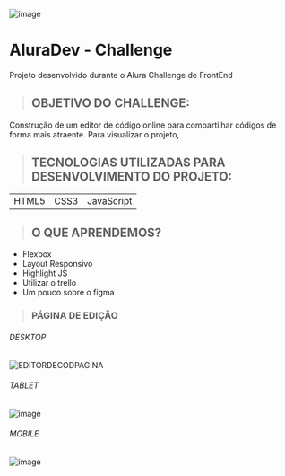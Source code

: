 ![image](https://user-images.githubusercontent.com/93733085/149209718-2f8d6809-4ead-465a-b25b-8597c413d793.png)
# AluraDev - Challenge
Projeto desenvolvido durante o Alura Challenge de FrontEnd 
>## OBJETIVO DO CHALLENGE:
Construção de um editor de código online para compartilhar códigos de forma mais atraente.
Para visualizar o projeto, 
>## TECNOLOGIAS UTILIZADAS PARA DESENVOLVIMENTO DO PROJETO:
<table>
 <tr>
  <td>HTML5</td>
  <td>CSS3</td>
  <td>JavaScript</td>
  </tr> 
</table>

>## O QUE APRENDEMOS?
+ Flexbox 
+ Layout Responsivo 
+ Highlight JS  
+ Utilizar o trello 
+ Um pouco sobre o figma

>### PÁGINA DE EDIÇÃO
###### DESKTOP
![EDITORDECODPAGINA](https://user-images.githubusercontent.com/93733085/149207533-6a0e1eef-1b2d-4f47-862a-ebef65187250.jpeg)
###### TABLET
![image](https://user-images.githubusercontent.com/93733085/149207741-b831313b-064c-413b-aa8f-8619fd2abd25.png)
###### MOBILE
![image](https://user-images.githubusercontent.com/93733085/149209143-c570796a-3664-473a-8167-621a4a9fecc0.png)


